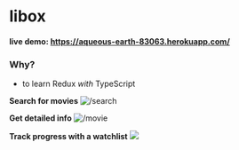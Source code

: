 # libox
#### live demo: https://aqueous-earth-83063.herokuapp.com/
### Why?
- to learn Redux _with_ TypeScript

**Search for movies**
![/search](https://i.postimg.cc/QdhVzzGP/Screenshot-2021-06-13-at-17-36-53.png)

**Get detailed info**
![/movie](https://i.postimg.cc/SxJHmShz/Screenshot-2021-06-23-at-21-27-27.png)

**Track progress with a watchlist**
![](https://i.postimg.cc/h42CvkM8/Screenshot-2021-06-23-at-21-29-38.png)

